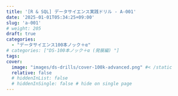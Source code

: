 ```yaml
---
title: '[R & SQL] データサイエンス実践ドリル - A-001'
date: '2025-01-01T05:34:25+09:00'
slug: 'a-001'
# weight: 205
draft: true
categories: 
  - "データサイエンス100本ノック＋α"
# categories: ["DS-100本ノック＋α (発展編) "]
tags: 
cover:
  image: "images/ds-drills/cover-100k-advanced.png" #< /static
  relative: false
  # hiddenInList: false
  # hiddenInSingle: false # hide on single page
---
```



